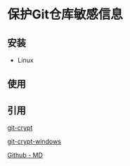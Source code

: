# 保护Git仓库敏感信息



## 安装

- Linux


## 使用

## 引用

[git-crypt](https://github.com/AGWA/git-crypt/)

[git-crypt-windows](https://github.com/oholovko/git-crypt-windows)

[Github - MD]()